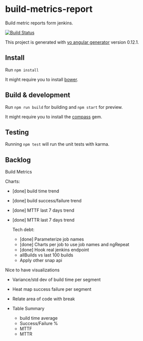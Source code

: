 # build-metrics-report

Build metric reports form jenkins.

[![Build Status](https://snap-ci.com/rcaval/build-metrics-report/branch/master/build_image)](https://snap-ci.com/rcaval/build-metrics-report/branch/master)

This project is generated with [yo angular generator](https://github.com/yeoman/generator-angular) version 0.12.1.

## Install

Run `npm install`

It might require you to install [bower](http://bower.io/#install-bower).

## Build & development

Run `npm run build` for building and `npm start` for preview.

It might require you to install the [compass](http://compass-style.org/install/) gem.

## Testing

Running `npm test` will run the unit tests with karma.

## Backlog

Build Metrics

Charts:

- [done] build time trend
- [done] build success/failure trend
- [done] MTTF last 7 days trend
- [done] MTTR last 7 days trend

  Tech debt:

  - [done] Parameterize job names
  - [done] Charts per job to use job names and ngRepeat
  - [done] Hook real jenkins endpoint
  - allBuilds vs last 100 builds
  - Apply other snap api

Nice to have visualizations

- Variance/std dev of build time per segment
- Heat map success failure per segment
- Relate area of code with break
- Table Summary

  - build time average
  - Success/Failure %
  - MTTF
  - MTTR

